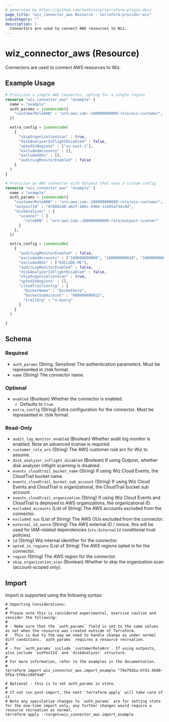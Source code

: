 ```yaml
---
# generated by https://github.com/hashicorp/terraform-plugin-docs
page_title: "wiz_connector_aws Resource - terraform-provider-wiz"
subcategory: ""
description: |-
  Connectors are used to connect AWS resources to Wiz.
---
```


# wiz_connector_aws (Resource)

Connectors are used to connect AWS resources to Wiz.

## Example Usage

```terraform
# Provision a simple AWS connector, opting for a single region
resource "wiz_connector_aws" "example" {
  name = "example"
  auth_params = jsonencode({
    "customerRoleARN" : "arn:aws:iam::100000000009:role/wiz-customer",
  })

  extra_config = jsonencode(
    {
      "skipOrganizationScan" : true,
      "diskAnalyzerInFlightDisabled" : false,
      "optedInRegions" : ["us-east-1"],
      "excludedAccounts" : [],
      "excludedOUs" : [],
      "auditLogMonitorEnabled" : false
    }
  )
}

# Provision an AWS connector with Outpost that uses a custom config
resource "wiz_connector_aws" "example" {
  name = "example"
  auth_params = jsonencode({
    "customerRoleARN" : "arn:aws:iam::100000000009:role/wiz-customer",
    "outpostId" : "078862d0-a62f-406c-b966-13445af34c0d",
    "diskAnalyzer" : {
      "scanner" : {
        "roleARN" : "arn:aws:iam::100000000009:role/outpost-scanner"
      }
    },
  })

  extra_config = jsonencode(
    {
      "auditLogMonitorEnabled" : false,
      "excludedAccounts" : ["100000000009", "100000000010", "100000000013"],
      "excludedOUs" : ["EXCLUDE-ME"],
      "auditLogMonitorEnabled" : false,
      "diskAnalyzerInFlightDisabled" : false,
      "skipOrganizationScan" : true,
      "optedInRegions" : [],
      "cloudTrailConfig" : {
        "bucketName" : "buckethere",
        "bucketSubAccount" : "000000000012",
        "trailOrg" : "o-myorg"
      }
    }
  )

}
```

<!-- schema generated by tfplugindocs -->
## Schema

### Required

- `auth_params` (String, Sensitive) The authentication parameters. Must be represented in `JSON` format.
- `name` (String) The connector name.

### Optional

- `enabled` (Boolean) Whether the connector is enabled.
    - Defaults to `true`.
- `extra_config` (String) Extra configuration for the connector. Must be represented in `JSON` format.

### Read-Only

- `audit_log_monitor_enabled` (Boolean) Whether audit log monitor is enabled. Note an advanced license is required.
- `customer_role_arn` (String) The AWS customer role arn for Wiz to assume.
- `disk_analyzer_inflight_disabled` (Boolean) If using Outpost, whether disk analyzer inflight scanning is disabled.
- `events_cloudtrail_bucket_name` (String) If using Wiz Cloud Events, the CloudTrail bucket name.
- `events_cloudtrail_bucket_sub_account` (String) If using Wiz Cloud Events and CloudTrail is organizational, the CloudTrail bucket sub account.
- `events_cloudtrail_organization` (String) If using Wiz Cloud Events and CloudTrail is deployed to AWS organizations, the organizational ID.
- `excluded_accounts` (List of String) The AWS accounts excluded from the connector.
- `excluded_ous` (List of String) The AWS OUs excluded from the connector.
- `external_id_nonce` (String) The AWS external ID / nonce, this will be used for IAM-related dependencies (`sts:ExternalId` conditional trust policies).
- `id` (String) Wiz internal identifier for the connector.
- `opted_in_regions` (List of String) The AWS regions opted in for the connector.
- `region` (String) The AWS region for the connector.
- `skip_organization_scan` (Boolean) Whether to skip the organization scan (account-scoped only).

## Import

Import is supported using the following syntax:

```shell
# Importing Considerations:
#
# Please note this is considered experimental, exercise caution and consider the following:
#
# - Make sure that the `auth_params` field is set to the same values as set when the resource was created outside of Terraform.
#   This is due to the way we need to handle change as under normal diff conditions, `auth_params` requires a resource recreation.
#
# - For `auth_params` include `customerRoleArn`. If using outposts, also include `outPostId` and `diskAnalyzer` structure.
#
# For more information, refer to the examples in the documentation.
#
terraform import wiz_connector_aws.import_example "7be792ba-bfd1-46d0-9fba-5f6bc19df4a8"

# Optional - this is to set auth_params in state.
#
# If not run post-import, the next `terraform apply` will take care of it.
# Note any speculative changes to `auth_params` are for setting state for the one-time import only, any further changes would require a resource recreation as normal.
terraform apply --target=wiz_connector_aws.import_example
```
